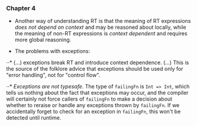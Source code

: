 ### Chapter 4

* Another way of understanding RT is that the meaning of RT expressions _does not depend on context_ and may be reasoned about locally, while the meaning of non-RT expressions is _context dependent_ and requires more global reasoning. 

* The problems with exceptions:

⋅⋅* (...) exceptions break RT and introduce context dependence. (...) This is the source of the folklore advice that
exceptions should be used only for "error handling", not for "control flow".

⋅⋅* _Exceptions are not typesafe_. The type of `failingFn` is `Int => Int`, which tells us nothing about the fact that exceptions may occur, and the compiler will certainly not force callers of `failingFn` to make a decision about whether to reraise or handle any exceptions thrown by `failingFn`. If we accidentally forget to check for an exception in `failingFn`, this won't be detected until runtime.